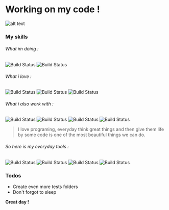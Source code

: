 # Working on my code !

![alt text](https://media.tenor.com/images/b73abccfbb8038f80e325f082b09bc3e/tenor.gif)

### My skills

###### What im doing :
![Build Status](http://shields.io/badge/Javascript-+++-F7DF1E?logo=Javascript&style=plastic) ![Build Status](http://shields.io/badge/React%20native-++-cyan?logo=react&style=plastic) 
###### What i love :
![Build Status](http://shields.io/badge/HTML-+++-E34F26?logo=HTML5&style=plastic) ![Build Status](http://shields.io/badge/CSS-+++-1572B6?logo=CSS3&style=plastic) ![Build Status](http://shields.io/badge/Node.js-+++-339933?logo=Node.js&style=plastic) 
###### What i also work with :
![Build Status](http://shields.io/badge/Python-+-3776AB?logo=Python&style=plastic) ![Build Status](http://shields.io/badge/PHP-++-777BB4?logo=PHP&style=plastic) ![Build Status](http://shields.io/badge/MySQL-+-4479A1?logo=MySQL&style=plastic) ![Build Status](http://shields.io/badge/Discord.js-+++-7289DA?logo=Discord&style=plastic)


>I love programing, everyday think great things and then give them life by some code is one of the most beautiful things we can do.

###### So here is my everyday tools :
![Build Status](http://shields.io/badge/Photoshop--31A8FF?logo=Adobe%20Photoshop&style=plastic) ![Build Status](http://shields.io/badge/Vs%20Code--007ACC?logo=Visual%20Studio%20Code&style=plastic) ![Build Status](http://shields.io/badge/Spotify--1ED760?logo=Spotify&style=plastic) ![Build Status](http://shields.io/badge/Discord--7289DA?logo=Discord&style=plastic)


### Todos

 - Create even more tests folders
 - Don't forgot to sleep



**Great day !**
